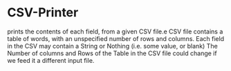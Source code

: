 # CSV-Printer
prints the contents of each field, from a given CSV file.e CSV file contains a table of words, with an unspecified number of rows and columns.  Each field in the CSV may contain a String or Nothing (i.e. some value, or blank)  The Number of columns and Rows of the Table in the CSV file could change if we feed it a different input file.

